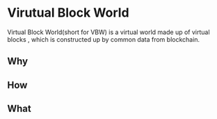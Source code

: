 # Virutual Block World

Virtual Block World(short for VBW) is a virtual world made up of virtual blocks , which is constructed up by common data from blockchain.

## Why

## How

## What

